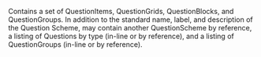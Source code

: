 Contains a set of QuestionItems, QuestionGrids, QuestionBlocks, and QuestionGroups. In addition to the standard name, label, and description of the Question Scheme, may contain another QuestionScheme by reference, a listing of Questions by type (in-line or by reference), and a listing of QuestionGroups (in-line or by reference).